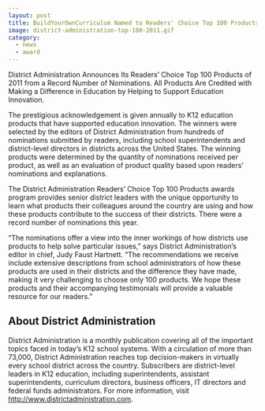 ```yaml
---
layout: post
title: BuildYourOwnCurriculum Named to Readers' Choice Top 100 Products of 2011 by District Administration Magazine
image: district-administration-top-100-2011.gif
category:
  - news
  - award
---
```


District Administration Announces Its Readers’ Choice Top 100 Products of 2011 from a Record Number of Nominations. All Products Are Credited with Making a Difference in Education by Helping to Support Education Innovation.

The prestigious acknowledgement is given annually to K12 education products that have supported education innovation. The winners were selected by the editors of District Administration from hundreds of nominations submitted by readers, including school superintendents and district-level directors in districts across the United States. The winning products were determined by the quantity of nominations received per product, as well as an evaluation of product quality based upon readers’ nominations and explanations.

The District Administration Readers’ Choice Top 100 Products awards program provides senior district leaders with the unique opportunity to learn what products their colleagues around the country are using and how these products contribute to the success of their districts. There were a record number of nominations this year.

“The nominations offer a view into the inner workings of how districts use products to help solve particular issues,” says District Administration’s editor in chief, Judy Faust Hartnett. “The recommendations we receive include extensive descriptions from school administrators of how these products are used in their districts and the difference they have made, making it very challenging to choose only 100 products. We hope these products and their accompanying testimonials will provide a valuable resource for our readers.” 

## About District Administration

District Administration is a monthly publication covering all of the important topics faced in today’s K12 school systems. With a circulation of more than 73,000, District Administration reaches top decision-makers in virtually every school district across the country. Subscribers are district-level leaders in K12 education, including superintendents, assistant superintendents, curriculum directors, business officers, IT directors and federal funds administrators. For more information, visit <http://www.districtadministration.com>.
